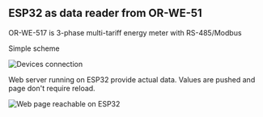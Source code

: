 ## ESP32 as data reader from OR-WE-51
OR-WE-517 is 3-phase multi-tariff energy meter with RS-485/Modbus


Simple scheme

![Devices connection](https://github.com/locog/ESP32_to_OR-WE-517/blob/main/pictures/scheme.JPG)



Web server running on ESP32 provide actual data. Values are pushed and page don't require reload.

![Web page reachable on ESP32](https://github.com/locog/ESP32_to_OR-WE-517/blob/main/pictures/webUI.png)


